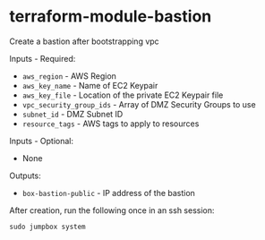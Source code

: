 # terraform-module-bastion
Create a bastion after bootstrapping vpc


Inputs - Required:

 - `aws_region` - AWS Region
 - `aws_key_name` - Name of EC2 Keypair
 - `aws_key_file` - Location of the private EC2 Keypair file
 - `vpc_security_group_ids` -  Array of DMZ Security Groups to use
 - `subnet_id` - DMZ Subnet ID
 - `resource_tags` -  AWS tags to apply to resources

Inputs - Optional: 

 - None

Outputs:

 - `box-bastion-public` - IP address of the bastion

After creation, run the following once in an ssh session:

```
sudo jumpbox system
```


